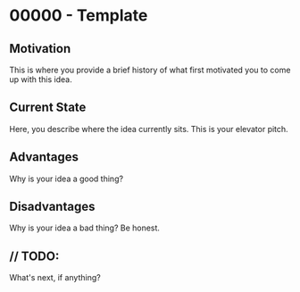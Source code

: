 
00000 - Template
================

Motivation
----------

This is where you provide a brief history of what first motivated you to come up with this idea.



Current State
-------------

Here, you describe where the idea currently sits. This is your elevator pitch.



Advantages
----------

Why is your idea a good thing?



Disadvantages
-------------

Why is your idea a bad thing? Be honest.


// TODO:
--------

What's next, if anything?
